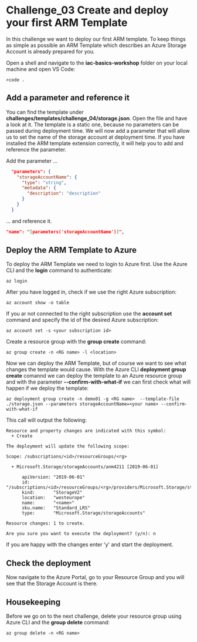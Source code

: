 # Challenge_03 Create and deploy your first ARM Template

In this challenge we want to deploy our first ARM template. To keep things as simple as possible an ARM Template which describes an Azure Storage Account is already prepared for you. 

Open a shell and navigate to the **iac-basics-workshop** folder on your local machine and open VS Code:

```shell
>code .
```

## Add a parameter and reference it

You can find the template under **challenges/templates/challenge_04/storage.json**. Open the file and have a look at it. 
The template is a static one, because no parameters can be passed during deployment time. 
We will now add a parameter that will allow us to set the name of the storage account at deployment time. 
If you have installed the ARM template extension correctly, it will help you to add and reference the parameter.

Add the parameter ...
```json
  "parameters": {
    "storageAccountName": {
      "type": "string",
      "metadata": {
        "description": "description"
      }
    }
  }
```

... and reference it.

```json
"name": "[parameters('storageAccountName')]",
```

## Deploy the ARM Template to Azure

To deploy the ARM Template we need to login to Azure first. Use the Azure CLI and the **login** command to authenticate:

```Shell
az login
```

After you have logged in, check if we use the right Azure subscription:

```Shell
az account show -o table
```

If you ar not connected to the right subscription use the **account set** command and specify the id of the desired Azure subscription:

```Shell
az account set -s <your subscription id>
```

Create a resource group with the **group create** command:

```Shell
az group create -n <RG name> -l <location>
```

Now we can deploy the ARM Template, but of course we want to see what changes the template would cause.
With the Azure CLI **deployment group create** comannd we can deploy the template to an Azure resource group and with the parameter **--confirm-with-what-if** we can first check what will happen if we deploy the template:

```Shell
az deployment group create -n demo01 -g <RG name>  --template-file ./storage.json --parameters storageAccountName=<your name> --confirm-with-what-if
```

This call will output the following:

```Shell
Resource and property changes are indicated with this symbol:
  + Create

The deployment will update the following scope:

Scope: /subscriptions/<id>/resourceGroups/<rg>

  + Microsoft.Storage/storageAccounts/anm4211 [2019-06-01]

      apiVersion: "2019-06-01"
      id:         "/subscriptions/<id>/resourceGroups/<rg>/providers/Microsoft.Storage/storageAccounts/<name>"
      kind:       "StorageV2"
      location:   "westeurope"
      name:       "<name>"
      sku.name:   "Standard_LRS"
      type:       "Microsoft.Storage/storageAccounts"

Resource changes: 1 to create.

Are you sure you want to execute the deployment? (y/n): n
```

If you are happy with the changes enter 'y' and start the deployment.

## Check the deployment

Now navigate to the Azure Portal, go to your Resource Group and you will see that the Storage Account is there.

## Housekeeping

Before we go on to the next challenge, delete your resource group using Azure CLI and the **group delete** command:

```Shell
az group delete -n <RG name>
```